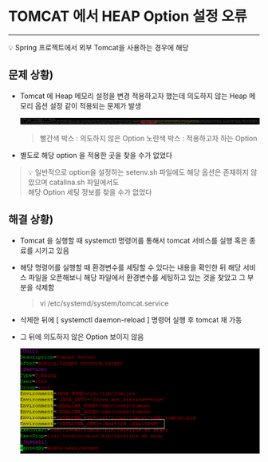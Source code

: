 # TOMCAT 에서 HEAP Option 설정 오류

---

<aside>
💡 Spring 프로젝트에서 외부 Tomcat을 사용하는 경우에 해당

</aside>

## 문제 상황)

- Tomcat 에 Heap 메모리 설정을 변경 적용하고자 했는데 의도하지 않는 Heap 메모리 옵션 설정
같이 적용되는 문제가 발생
    
    ![오류.PNG](/assets/tomcat_heap/1.png)
    
    > 빨간색 박스 : 의도하지 않은 Option
    노란색 박스 : 적용하고자 하는 Option
    > 
    
- 별도로 해당 option 을 적용한 곳을 찾을 수가 없었다

> 💡 일반적으로 option을 설정하는 setenv.sh 파일에도 해당 옵션은 존재하지 않았으며 catalina.sh 파일에서도 <br>
>   해당 Option 세팅 정보를 찾을 수가 없었다

## 해결 상황)

- Tomcat 을 실행할 때 systemctl 명령어를 통해서 tomcat 서비스를 실행 혹은 종료를 시키고 있음
- 해당 명령어를 실행할 때 환경변수를 세팅할 수 있다는 내용을 확인한 뒤 해당 서비스 파일을
오픈해보니 해당 파일에서 환경변수를 세팅하고 있는 것을 찾았고 그 부분을 삭제함
    
    > vi /etc/systemd/system/tomcat.service
    > 
- 삭제한 뒤에 [ systemctl daemon-reload ] 명령어 실행 후 tomcat 재 가동
- 그 뒤에 의도하지 않은 Option 보이지 않음
    
    ![service 캡쳐.PNG](/assets/tomcat_heap/2.png)